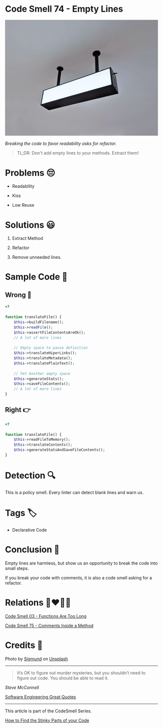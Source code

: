 # Code Smell 74 - Empty Lines

![Code Smell 74 - Empty Lines](Code%20Smell%2074%20-%20Empty%20Lines.jpg)

*Breaking the code to favor readability asks for refactor.*

> TL;DR: Don't add empty lines to your methods. Extract them!

# Problems 😔 

- Readability

- Kiss

- Low Reuse

# Solutions 😃

1. Extract Method

2. Refactor

3. Remove unneeded lines.

# Sample Code 📖

## Wrong 🚫

<!-- [Gist Url](https://gist.github.com/mcsee/3e7f0a453f04d443a98d3ffd99d9bfde) -->

```php
<?

function translateFile() {
    $this->buildFilename();
    $this->readFile();
    $this->assertFileContentsAreOk();
    // A lot of more lines
    
    // Empty space to pause definition
    $this->translateHiperLinks();
    $this->translateMetadata();
    $this->translatePlainText();
    
    // Yet Another empty space
    $this->generateStats();
    $this->saveFileContents();
    // A lot of more lines
}
```

## Right 👉

<!-- [Gist Url](https://gist.github.com/mcsee/13ce5551b29a588db5dbb9903d714b84) -->

```php
<?

function translateFile() {
    $this->readFileToMemory();
    $this->translateContents();
    $this->generateStatsAndSaveFileContents();  
}
```

# Detection 🔍

This is a policy smell. Every linter can detect blank lines and warn us.

# Tags 🏷️

- Declarative Code
 
# Conclusion 🏁

Empty lines are harmless, but show us an opportunity to break the code into small steps.

If you break your code with comments, it is also a code smell asking for a refactor.

# Relations 👩‍❤️‍💋‍👨

[Code Smell 03 - Functions Are Too Long](https://github.com/mcsee/Software-Design-Articles/tree/main/Articles/Code%20Smells/Code%20Smell%2003%20-%20Functions%20Are%20Too%20Long/readme.md)

[Code Smell 75 - Comments Inside a Method](https://github.com/mcsee/Software-Design-Articles/tree/main/Articles/Code%20Smells/Code%20Smell%2075%20-%20Comments%20Inside%20a%20Method/readme.md)

# Credits 🙏

Photo by [Sigmund](https://unsplash.com/@sigmund) on [Unsplash](https://unsplash.com/s/photos/empty)
  

* * *

> It’s OK to figure out murder mysteries, but you shouldn’t need to figure out code.  You should be able to read it.

_Steve McConnell_
 
[Software Engineering Great Quotes](https://github.com/mcsee/Software-Design-Articles/tree/main/Articles/Quotes/Software%20Engineering%20Great%20Quotes/readme.md)

* * *

This article is part of the CodeSmell Series.

[How to Find the Stinky Parts of your Code](https://github.com/mcsee/Software-Design-Articles/tree/main/Articles/Code%20Smells/How%20to%20Find%20the%20Stinky%20parts%20of%20your%20Code/readme.md)